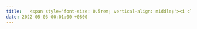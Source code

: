 ```yaml
---
title:   <span style='font-size: 0.5rem; vertical-align: middle;'><i class='fas fa-circle'></i></span> Passed my Preliminary Exam!
date: 2022-05-03 00:01:00 +0800
---
```


